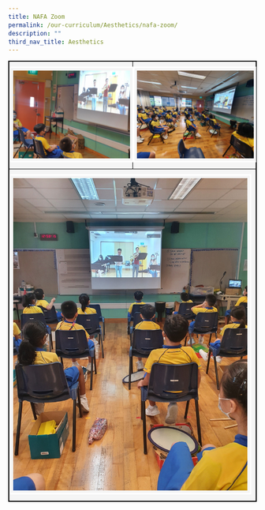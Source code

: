 ```yaml
---
title: NAFA Zoom
permalink: /our-curriculum/Aesthetics/nafa-zoom/
description: ""
third_nav_title: Aesthetics
---
```

<table style="border:1px solid black" width="100%">
<tbody>
<tr style="border:1px solid black;">
	<td style="border:1px solid black; padding:10px 0px 10px 0px; background-color:whitesmoke" width="50%"><img src="/images/Aesthetics/NAFA%20Zoom%201.jpeg" style="width:95%; border:3px solid white; background-color:whitesmoke; padding:5px"></td>
	<td style="border:1px solid black; padding:10px 0px 10px 0px; background-color:whitesmoke"><img src="/images/Aesthetics/NAFA%20Zoom%202.jpeg" style="width:95%; border:3px solid white; background-color:whitesmoke; padding:5px"></td>
	</tr>
	<tr>
	<td style="border:1px solid black; padding:10px 0px 10px 0px; background-color:whitesmoke" colspan="2"><img src="/images/Aesthetics/NAFA%20Zoom%203.jpeg" style="width:95%; border:3px solid white; background-color:whitesmoke; padding:5px;"></td>
	</tr>
	</tbody></table>